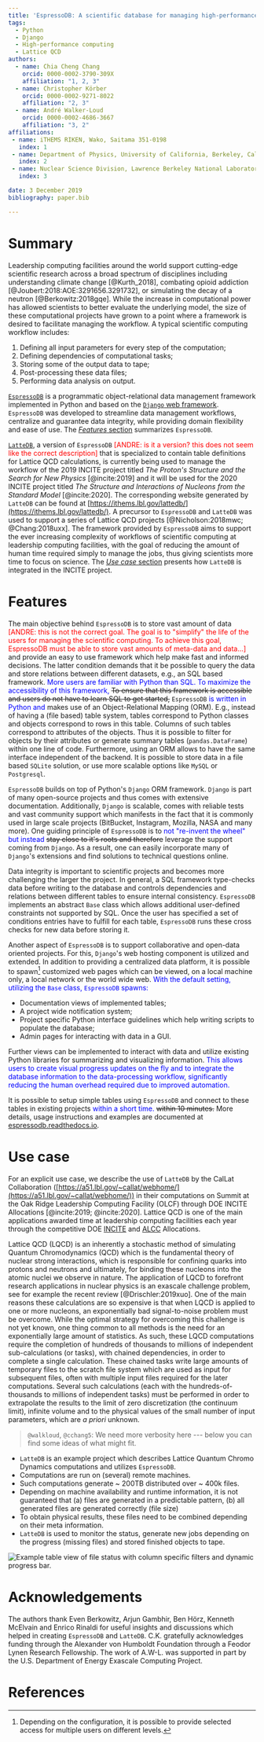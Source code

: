 ```yaml
---
title: 'EspressoDB: A scientific database for managing high-performance computing workflow'
tags:
  - Python
  - Django
  - High-performance computing
  - Lattice QCD
authors:
  - name: Chia Cheng Chang
    orcid: 0000-0002-3790-309X
    affiliation: "1, 2, 3"
  - name: Christopher Körber
    orcid: 0000-0002-9271-8022
    affiliation: "2, 3"
  - name: André Walker-Loud
    orcid: 0000-0002-4686-3667
    affiliation: "3, 2"
affiliations:
 - name: iTHEMS RIKEN, Wako, Saitama 351-0198
   index: 1
 - name: Department of Physics, University of California, Berkeley, California 94720
   index: 2
 - name: Nuclear Science Division, Lawrence Berkeley National Laboratory, Berkeley, California 94720
   index: 3

date: 3 December 2019
bibliography: paper.bib

---
```


# Summary

Leadership computing facilities around the world support cutting-edge scientific research across a broad spectrum of disciplines including understanding climate change [@Kurth_2018], combating opioid addiction [@Joubert:2018:AOE:3291656.3291732], or simulating the decay of a neutron [@Berkowitz:2018gqe].
While the increase in computational power has allowed scientists to better evaluate the
underlying model, the size of these computational projects have grown to a point where
a framework is desired to facilitate managing the workflow.
A typical scientific computing workflow includes:

1. Defining all input parameters for every step of the computation;
2. Defining dependencies of computational tasks;
3. Storing some of the output data to tape;
4. Post-processing these data files;
5. Performing data analysis on output.

[``EspressoDB``](https://github.com/callat-qcd/espressodb/) is a programmatic object-relational data management framework implemented in Python and based on the [``Django`` web framework](https://www.djangoproject.com).
``EspressoDB`` was developed to streamline data management workflows, centralize and guarantee data integrity, while providing domain flexibility and ease of use.
The [*Features* section](#features) summarizes ``EspressoDB``.

[``LatteDB``](https://github.com/callat-qcd/lattedb/), a version of ``EspressoDB`` <span style="color:red">[ANDRE: is it a version?  this does not seem like the correct description]</span> that is specialized to contain table definitions for Lattice QCD calculations, is currently being used to manage the workflow of the 2019 INCITE project titled *The Proton's Structure and the Search for New Physics* [@incite:2019]
and it will be used for the 2020 INCITE project titled *The Structure and Interactions of Nucleons from the Standard Model* [@incite:2020].
The corresponding website generated by ``LatteDB`` can be found at [https://ithems.lbl.gov/lattedb/](https://ithems.lbl.gov/lattedb/).
A precursor to ``EspressoDB`` and ``LatteDB`` was used to support a series of Lattice QCD projects
[@Nicholson:2018mwc; @Chang:2018uxx].
The framework provided by ``EspressoDB`` aims to support the ever increasing complexity of workflows of scientific computing at leadership computing facilities, with the goal of reducing the amount of human time required simply to manage the jobs, thus giving scientists more time to focus on science.
The [*Use case* section](#use-case) presents how ``LatteDB`` is integrated in the INCITE project.

# Features

The main objective behind ``EspressoDB`` is to store vast amount of data
<span style="color:red">[ANDRE: this is not the correct goal.  The goal is to "simplify" the life of the users for managing the scientific computing.  To achieve this goal, EspressoDB must be able to store vast amounts of meta-data and data...]</span>
and provide an easy to use framework which help make fast and informed decisions.
The latter condition demands that it be possible to query the data and store relations between different datasets, e.g., an SQL based framework.
<span style="color:blue">More users are familiar with Python than SQL.  To maximize the accessibility of this framework,</span>
~~To ensure that this framework is accessible and users do not have to learn SQL to get started,~~
``EspressoDB`` <span style="color:blue">is written in Python and</span> makes use of an Object-Relational Mapping (ORM).
E.g., instead of having a (file based) table system, tables correspond to Python classes and objects correspond to rows in this table.
Columns of such tables correspond to attributes of the objects.
Thus it is possible to filter for objects by their attributes or generate summary tables (``pandas.DataFrame``) within one line of code.
Furthermore, using an ORM allows to have the same interface independent of the backend.
It is possible to store data in a file based `SQLite` solution, or use more scalable options like `MySQL` or `Postgresql`.

``EspressoDB`` builds on top of Python's ``Django`` ORM framework.
``Django`` is part of many open-source projects and thus comes with extensive documentation.
Additionally, ``Django`` is scalable, comes with reliable tests and vast community support which manifests in the fact that it is commonly  used in large scale projects (BitBucket, Instagram, Mozilla, NASA and many more).
One guiding principle of ``EspressoDB`` is to <span style="color:blue">not "re-invent the wheel" but instead</span> ~~stay close to it's roots and therefore~~ leverage the support coming from ``Django``.
As a result, one can easily incorporate many of ``Django``'s extensions and find solutions to technical questions online.

Data integrity is important to scientific projects and becomes more challenging the larger the project.
In general, a SQL framework type-checks data before writing to the database and controls dependencies and relations between different tables to ensure internal consistency.
 ``EspressoDB`` implements an abstract ``Base`` class which allows additional user-defined constraints not supported by SQL.
Once the user has specified a set of conditions entries have to fulfill for each table, ``EspressoDB`` runs these cross checks for new data before storing it.

Another aspect of ``EspressoDB`` is to support collaborative and open-data oriented projects.
For this, ``Django``'s web hosting component is utilized and extended.
In addition to providing a centralized data platform, it is possible to spawn[^1] customized web pages which can be viewed, on a local machine only, a local network or the world wide web.
<span style="color:blue">With the default setting, utilizing the ``Base`` class, ``EspressoDB`` spawns:</span>

* Documentation views of implemented tables;
* A project wide notification system;
* Project specific Python interface guidelines which help writing scripts to populate the database;
* Admin pages for interacting with data in a GUI.

Further views can be implemented to interact with data and utilize existing Python libraries for summarizing and visualizing information.
<span style="color:blue">This allows users to create visual progress updates on the fly and to integrate the database information to the data-processing workflow, significantly reducing the human overhead required due to improved automation.</span>


It is possible to setup simple tables using ``EspressoDB`` and connect to these tables in existing projects
<span style="color:blue">within a short time.</span> ~~within 10 minutes.~~
More details, usage instructions and examples are documented at [espressodb.readthedocs.io](https://espressodb.readthedocs.io).

[^1]: Depending on the configuration, it is possible to provide selected access for multiple users on different levels.


# Use case

For an explicit use case, we describe the use of ``LatteDB`` by the CalLat Collaboration ([https://a51.lbl.gov/~callat/webhome/](https://a51.lbl.gov/~callat/webhome/)) in their computations on Summit at the Oak Ridge Leadership Computing Facility (OLCF) through DOE INCITE Allocations [@incite:2019; @incite:2020].  Lattice QCD is one of the main applications awarded time at leadership computing facilities each year through the competitive DOE [INCITE](https://www.doeleadershipcomputing.org) and [ALCC](https://science.osti.gov/ascr/Facilities/Accessing-ASCR-Facilities/ALCC) Allocations.  

Lattice QCD (LQCD) is an inherently a stochastic method of simulating Quantum Chromodynamics (QCD) which is the fundamental theory of nuclear strong interactions, which is responsible for confining quarks into protons and neutrons and ultimately, for binding these nucleons into the atomic nuclei we observe in nature.
The application of LQCD to forefront research applications in nuclear physics is an exascale challenge problem, see for example the recent review [@Drischler:2019xuo].  One of the main reasons these calculations are so expensive is that when LQCD is applied to one or more nucleons, an exponentially bad signal-to-noise problem must be overcome.  While the optimal strategy for overcoming this challenge is not yet known, one thing common to all methods is the need for an exponentially large amount of statistics.
As such, these LQCD computations require the completion of hundreds of thousands to millions of independent sub-calculations (or tasks), with chained dependencies, in order to complete a single calculation.  These chained tasks write large amounts of temporary files to the scratch file system which are used as input for subsequent files, often with multiple input files required for the later computations.
Several such calculations (each with the hundreds-of-thousands to millions of independent tasks) must be performed in order to extrapolate the results to the limit of zero discretization (the continuum limit), infinite volume and to the physical values of the small number of input parameters, which are _a priori_ unknown.











> `@walkloud`, `@cchang5`: We need more verbosity here --- below you can find some ideas of what might fit.

* ``LatteDB`` is an example project which describes Lattice Quantum Chromo Dynamics computations and utilizes ``EspressoDB``.
* Computations are run on (several) remote machines.
* Such computations generate ~ 200TB distributed over ~ 400k files.
* Depending on machine availability and runtime information, it is not guaranteed that (a) files are generated in a predictable pattern, (b) all generated files are generated correctly (file size)
* To obtain physical results, these files need to be combined depending on their meta information.
* ``LatteDB`` is used to monitor the status, generate new jobs depending on the progress (missing files) and stored finished objects to tape.

![Example table view of file status with column specific filters and dynamic progress bar.](doc-src/_static/lattedb-example.png)

# Acknowledgements

The authors thank Even Berkowitz, Arjun Gambhir, Ben Hörz,  Kenneth McElvain and Enrico Rinaldi for useful insights and discussions which helped in creating ``EspressoDB`` and ``LatteDB``.
C.K. gratefully acknowledges funding through the Alexander von Humboldt Foundation through a Feodor Lynen Research Fellowship.
The work of A.W-L. was supported in part by the U.S. Department of Energy Exascale Computing Project.

# References
